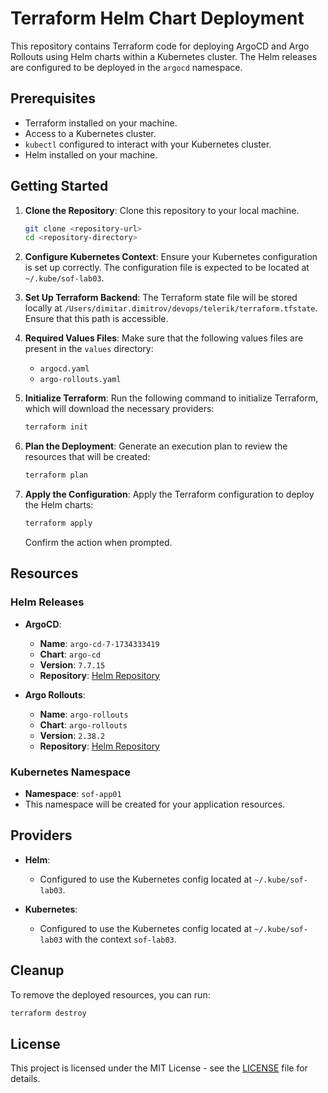 # Terraform Helm Chart Deployment

This repository contains Terraform code for deploying ArgoCD and Argo Rollouts using Helm charts within a Kubernetes cluster. The Helm releases are configured to be deployed in the `argocd` namespace.

## Prerequisites

- Terraform installed on your machine.
- Access to a Kubernetes cluster.
- `kubectl` configured to interact with your Kubernetes cluster.
- Helm installed on your machine.

## Getting Started

1. **Clone the Repository**:
   Clone this repository to your local machine.

   ```bash
   git clone <repository-url>
   cd <repository-directory>
   ```

2. **Configure Kubernetes Context**:
   Ensure your Kubernetes configuration is set up correctly. The configuration file is expected to be located at `~/.kube/sof-lab03`.

3. **Set Up Terraform Backend**:
   The Terraform state file will be stored locally at `/Users/dimitar.dimitrov/devops/telerik/terraform.tfstate`. Ensure that this path is accessible.

4. **Required Values Files**:
   Make sure that the following values files are present in the `values` directory:
   - `argocd.yaml`
   - `argo-rollouts.yaml`

5. **Initialize Terraform**:
   Run the following command to initialize Terraform, which will download the necessary providers:

   ```bash
   terraform init
   ```

6. **Plan the Deployment**:
   Generate an execution plan to review the resources that will be created:

   ```bash
   terraform plan
   ```

7. **Apply the Configuration**:
   Apply the Terraform configuration to deploy the Helm charts:

   ```bash
   terraform apply
   ```

   Confirm the action when prompted.

## Resources

### Helm Releases

- **ArgoCD**:
  - **Name**: `argo-cd-7-1734333419`
  - **Chart**: `argo-cd`
  - **Version**: `7.7.15`
  - **Repository**: [Helm Repository](http://slo-it-nexus01.pt.playtech.corp/repository/helm-argocd)

- **Argo Rollouts**:
  - **Name**: `argo-rollouts`
  - **Chart**: `argo-rollouts`
  - **Version**: `2.38.2`
  - **Repository**: [Helm Repository](http://slo-it-nexus01.pt.playtech.corp/repository/helm-argocd)

### Kubernetes Namespace

- **Namespace**: `sof-app01`
- This namespace will be created for your application resources.

## Providers

- **Helm**:
  - Configured to use the Kubernetes config located at `~/.kube/sof-lab03`.

- **Kubernetes**:
  - Configured to use the Kubernetes config located at `~/.kube/sof-lab03` with the context `sof-lab03`.

## Cleanup

To remove the deployed resources, you can run:

```bash
terraform destroy
```

## License

This project is licensed under the MIT License - see the [LICENSE](LICENSE) file for details.
